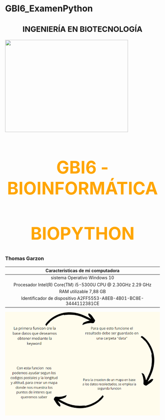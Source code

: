 # GBI6_ExamenPython
### <center><h2> INGENIERÍA EN BIOTECNOLOGÍA</h2></center>

<img src="https://www.ikiam.edu.ec/img/logo-ikiam-grey.png" width=400 height=300 />

# <center><h1 style="color:orange">GBI6 - BIOINFORMÁTICA</h1></center>

# <center><h1 style="color:orange">BIOPYTHON</h1></center>

### Thomas Garzon

| Caracteristicas de mi computadora| 
| :---: |
| sistema Operativo  Windows 10 |
| Procesador Intel(R) Core(TM) i5-5300U CPU @ 2.30GHz   2.29 GHz | 
| RAM utilizable  7,88 GB |
| Identificador de dispositivo  A2FF5553-A8EB-4B01-BC8E-3444112381CE |

![rcomplement](img/cuadro_de_flujo.png)
